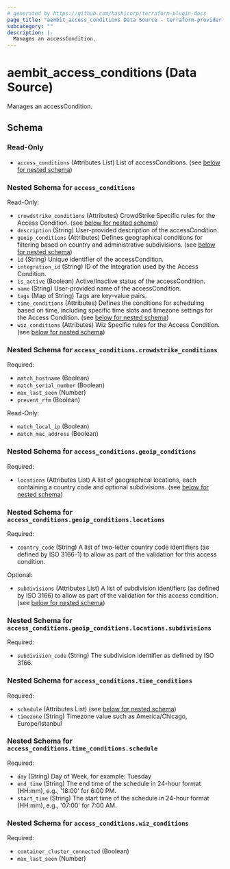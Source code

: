 ```yaml
---
# generated by https://github.com/hashicorp/terraform-plugin-docs
page_title: "aembit_access_conditions Data Source - terraform-provider-aembit"
subcategory: ""
description: |-
  Manages an accessCondition.
---
```


# aembit_access_conditions (Data Source)

Manages an accessCondition.



<!-- schema generated by tfplugindocs -->
## Schema

### Read-Only

- `access_conditions` (Attributes List) List of accessConditions. (see [below for nested schema](#nestedatt--access_conditions))

<a id="nestedatt--access_conditions"></a>
### Nested Schema for `access_conditions`

Read-Only:

- `crowdstrike_conditions` (Attributes) CrowdStrike Specific rules for the Access Condition. (see [below for nested schema](#nestedatt--access_conditions--crowdstrike_conditions))
- `description` (String) User-provided description of the accessCondition.
- `geoip_conditions` (Attributes) Defines geographical conditions for filtering based on country and administrative subdivisions. (see [below for nested schema](#nestedatt--access_conditions--geoip_conditions))
- `id` (String) Unique identifier of the accessCondition.
- `integration_id` (String) ID of the Integration used by the Access Condition.
- `is_active` (Boolean) Active/Inactive status of the accessCondition.
- `name` (String) User-provided name of the accessCondition.
- `tags` (Map of String) Tags are key-value pairs.
- `time_conditions` (Attributes) Defines the conditions for scheduling based on time, including specific time slots and timezone settings for the Access Condition. (see [below for nested schema](#nestedatt--access_conditions--time_conditions))
- `wiz_conditions` (Attributes) Wiz Specific rules for the Access Condition. (see [below for nested schema](#nestedatt--access_conditions--wiz_conditions))

<a id="nestedatt--access_conditions--crowdstrike_conditions"></a>
### Nested Schema for `access_conditions.crowdstrike_conditions`

Required:

- `match_hostname` (Boolean)
- `match_serial_number` (Boolean)
- `max_last_seen` (Number)
- `prevent_rfm` (Boolean)

Read-Only:

- `match_local_ip` (Boolean)
- `match_mac_address` (Boolean)


<a id="nestedatt--access_conditions--geoip_conditions"></a>
### Nested Schema for `access_conditions.geoip_conditions`

Required:

- `locations` (Attributes List) A list of geographical locations, each containing a country code and optional subdivisions. (see [below for nested schema](#nestedatt--access_conditions--geoip_conditions--locations))

<a id="nestedatt--access_conditions--geoip_conditions--locations"></a>
### Nested Schema for `access_conditions.geoip_conditions.locations`

Required:

- `country_code` (String) A list of two-letter country code identifiers (as defined by ISO 3166-1) to allow as part of the validation for this access condition.

Optional:

- `subdivisions` (Attributes List) A list of subdivision identifiers (as defined by ISO 3166) to allow as part of the validation for this access condition. (see [below for nested schema](#nestedatt--access_conditions--geoip_conditions--locations--subdivisions))

<a id="nestedatt--access_conditions--geoip_conditions--locations--subdivisions"></a>
### Nested Schema for `access_conditions.geoip_conditions.locations.subdivisions`

Required:

- `subdivision_code` (String) The subdivision identifier as defined by ISO 3166.




<a id="nestedatt--access_conditions--time_conditions"></a>
### Nested Schema for `access_conditions.time_conditions`

Required:

- `schedule` (Attributes List) (see [below for nested schema](#nestedatt--access_conditions--time_conditions--schedule))
- `timezone` (String) Timezone value such as America/Chicago, Europe/Istanbul

<a id="nestedatt--access_conditions--time_conditions--schedule"></a>
### Nested Schema for `access_conditions.time_conditions.schedule`

Required:

- `day` (String) Day of Week, for example: Tuesday
- `end_time` (String) The end time of the schedule in 24-hour format (HH:mm), e.g., '18:00' for 6:00 PM.
- `start_time` (String) The start time of the schedule in 24-hour format (HH:mm), e.g., '07:00' for 7:00 AM.



<a id="nestedatt--access_conditions--wiz_conditions"></a>
### Nested Schema for `access_conditions.wiz_conditions`

Required:

- `container_cluster_connected` (Boolean)
- `max_last_seen` (Number)
